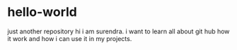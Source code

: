 # hello-world
just another repository
hi i am surendra.
i want to learn all about git hub how it work and how i can use it in my projects.
